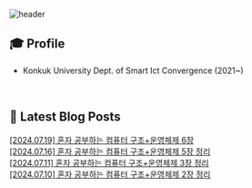 
![header](https://capsule-render.vercel.app/api?type=waving&color=auto&height=220&section=header&text=Minu%20Kim&fontSize=60&animation=fadeIn&fontAlignY=38&descAlignY=51&descAlign=62)

## 🎓 Profile
- Konkuk University Dept. of Smart Ict Convergence (2021~)

<br>

## 📕 Latest Blog Posts     

<a href ="https://kminu.tistory.com/196"> [2024.07.19] 혼자 공부하는 컴퓨터 구조+운영체제 6장 </a> <br><a href ="https://kminu.tistory.com/195"> [2024.07.16] 혼자 공부하는 컴퓨터 구조+운영체제 5장 정리 </a> <br><a href ="https://kminu.tistory.com/193"> [2024.07.11] 혼자 공부하는 컴퓨터 구조+운영체제 3장 정리 </a> <br><a href ="https://kminu.tistory.com/192"> [2024.07.10] 혼자 공부하는 컴퓨터 구조+운영체제 2장 정리 </a> <br>